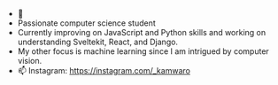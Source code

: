 <!--- 
- 👋 Hi, I’m @Kamwaro-001
- 👀 I’m interested in computer science
- 🌱 I’m currently learning python
- 💞️ I’m looking to collaborate on anything, since i'm still learning different languages and collaborating will definately help with that.
- 📫 You can reach me through instagram: https://instagram.com/_kamwaro
---> 
- 👋
- Passionate computer science student
- Currently improving on JavaScript and Python skills and working on understanding Sveltekit, React, and Django.
- My other focus is machine learning since I am intrigued by computer vision.
- 📫 Instagram: https://instagram.com/_kamwaro

